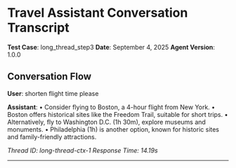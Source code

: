 # Travel Assistant Conversation Transcript

**Test Case**: long_thread_step3
**Date**: September 4, 2025
**Agent Version**: 1.0.0

## Conversation Flow

**User**: shorten flight time please

**Assistant**: • Consider flying to Boston, a 4-hour flight from New York.
• Boston offers historical sites like the Freedom Trail, suitable for short trips.
• Alternatively, fly to Washington D.C. (1h 30m), explore museums and monuments.
• Philadelphia (1h) is another option, known for historic sites and family-friendly attractions.

*Thread ID: long-thread-ctx-1*
*Response Time: 14.19s*

---

